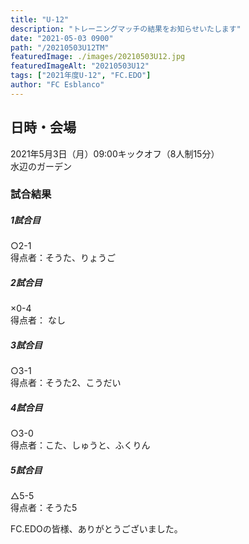 ```yaml
---
title: "U-12"
description: "トレーニングマッチの結果をお知らせいたします"
date: "2021-05-03 0900"
path: "/20210503U12TM"
featuredImage: ./images/20210503U12.jpg
featuredImageAlt: "20210503U12"
tags: ["2021年度U-12", "FC.EDO"]
author: "FC Esblanco"
---
```



## 日時・会場

2021年5月3日（月）09:00キックオフ（8人制15分）  
水辺のガーデン  

### 試合結果

#####  1試合目  
○2-1  
得点者：そうた、りょうご

##### 2試合目  
×0-4  
得点者： なし

#####  3試合目  
○3-1  
得点者：そうた2、こうだい

#####  4試合目  
○3-0  
得点者：こた、しゅうと、ふくりん

#####  5試合目  
△5-5  
得点者：そうた5




FC.EDOの皆様、ありがとうございました。
